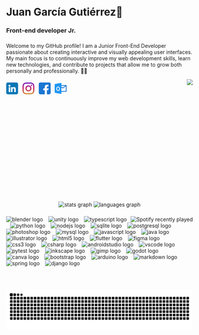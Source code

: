<h1 align="left">Juan García Gutiérrez👋</h1>

###

<h3 align="left">Front-end developer Jr. </h3>

###

<p align="left">
  Welcome to my GitHub profile! I am a Junior Front-End Developer passionate about creating interactive and visually appealing user interfaces. My main focus is to continuously improve my web development skills, learn new technologies, and contribute to projects that allow me to grow both personally and professionally. 🌱🚀
</p>

<img align="right" height="300" src="https://images.hive.blog/0x0/https://66.media.tumblr.com/5292137720a82134c2cd49899e480f41/tumblr_pmp6m5mJbR1ubr7g5o1_500.gif"/>  

###

[![LinkedIn](https://raw.githubusercontent.com/MaruchanMachine/MaruchanMachine/main/icons/linkedin.png)](https://www.linkedin.com/in/juan-garcia-gtz/)&nbsp;&nbsp;
[![Instagram](https://raw.githubusercontent.com/MaruchanMachine/MaruchanMachine/main/icons/instagram.png)](https://www.instagram.com/juanan_gtz/)&nbsp;&nbsp;
[![Facebook](https://raw.githubusercontent.com/MaruchanMachine/MaruchanMachine/main/icons/facebook.png)](https://www.facebook.com/juan.gtz.735)&nbsp;&nbsp;
[![Outlook](https://raw.githubusercontent.com/MaruchanMachine/MaruchanMachine/main/icons/panorama.png)](mailto:garcia.juan.09@outlook.com)&nbsp;&nbsp;

###

<br clear="both"><br>


<div align="center">
  <img src="https://github-readme-stats.vercel.app/api?username=MaruchanMachine&hide_title=false&hide_rank=false&show_icons=true&include_all_commits=false&count_private=true&disable_animations=false&theme=kacho_ga&locale=en&hide_border=true&order=1" height="150" alt="stats graph"  />
  <img src="https://github-readme-stats.vercel.app/api/top-langs?username=MaruchanMachine&locale=en&hide_title=true&layout=compact&card_width=320&langs_count=6&theme=kacho_ga&hide_border=true&order=2" height="150" alt="languages graph"  />
</div>

###

<div align="right">
  <a href="https://open.spotify.com/user/22ejbyjq5sp6c4wu6vxzg3zpq">
    <img src="https://spotify-recently-played-readme.vercel.app/api?user=22ejbyjq5sp6c4wu6vxzg3zpq&count=5" alt="Spotify recently played"  align="right"/>
  </a>
</div>

<div align="left">
  <img src="https://cdn.simpleicons.org/blender/F5792A" height="36" alt="blender logo"  />
  <img width="7" />
  <img src="https://cdn.jsdelivr.net/gh/devicons/devicon/icons/unity/unity-original.svg" height="36" alt="unity logo"  />
  <img width="7" />
  <img src="https://cdn.jsdelivr.net/gh/devicons/devicon/icons/typescript/typescript-original.svg" height="36" alt="typescript logo"  />
  <img width="7" />
  <img src="https://cdn.jsdelivr.net/gh/devicons/devicon/icons/python/python-original.svg" height="36" alt="python logo"  />
  <img width="7" />
  <img src="https://cdn.jsdelivr.net/gh/devicons/devicon/icons/nodejs/nodejs-original.svg" height="36" alt="nodejs logo"  />
  <img width="7" />
  <img src="https://cdn.jsdelivr.net/gh/devicons/devicon/icons/sqlite/sqlite-original.svg" height="36" alt="sqlite logo"  />
  <img width="7" />
  <img src="https://cdn.jsdelivr.net/gh/devicons/devicon/icons/postgresql/postgresql-original.svg" height="36" alt="postgresql logo"  />
  <img width="7" />
  <img src="https://cdn.jsdelivr.net/gh/devicons/devicon/icons/photoshop/photoshop-plain.svg" height="36" alt="photoshop logo"  />
  <img width="7" />
  <img src="https://cdn.jsdelivr.net/gh/devicons/devicon/icons/mysql/mysql-original.svg" height="36" alt="mysql logo"  />
  <img width="7" />
  <img src="https://cdn.jsdelivr.net/gh/devicons/devicon/icons/javascript/javascript-original.svg" height="36" alt="javascript logo"  />
  <img width="7" />
  <img src="https://cdn.jsdelivr.net/gh/devicons/devicon/icons/java/java-original.svg" height="36" alt="java logo"  />
  <img width="7" />
  <img src="https://cdn.jsdelivr.net/gh/devicons/devicon/icons/illustrator/illustrator-plain.svg" height="36" alt="illustrator logo"  />
  <img width="7" />
  <img src="https://cdn.jsdelivr.net/gh/devicons/devicon/icons/html5/html5-original.svg" height="36" alt="html5 logo"  />
  <img width="7" />
  <img src="https://cdn.jsdelivr.net/gh/devicons/devicon/icons/flutter/flutter-original.svg" height="36" alt="flutter logo"  />
  <img width="7" />
  <img src="https://cdn.jsdelivr.net/gh/devicons/devicon/icons/figma/figma-original.svg" height="36" alt="figma logo"  />
  <img width="7" />
  <img src="https://cdn.jsdelivr.net/gh/devicons/devicon/icons/css3/css3-original.svg" height="36" alt="css3 logo"  />
  <img width="7" />
  <img src="https://cdn.jsdelivr.net/gh/devicons/devicon/icons/csharp/csharp-original.svg" height="36" alt="csharp logo"  />
  <img width="7" />
  <img src="https://cdn.jsdelivr.net/gh/devicons/devicon/icons/androidstudio/androidstudio-original.svg" height="36" alt="androidstudio logo"  />
  <img width="7" />
  <img src="https://cdn.jsdelivr.net/gh/devicons/devicon/icons/vscode/vscode-original.svg" height="36" alt="vscode logo"  />
  <img width="7" />
  <img src="https://cdn.jsdelivr.net/gh/devicons/devicon/icons/pytest/pytest-original.svg" height="36" alt="pytest logo"  />
  <img width="7" />
  <img src="https://cdn.jsdelivr.net/gh/devicons/devicon/icons/inkscape/inkscape-original.svg" height="36" alt="inkscape logo"  />
  <img width="7" />
  <img src="https://cdn.jsdelivr.net/gh/devicons/devicon/icons/gimp/gimp-original.svg" height="36" alt="gimp logo"  />
  <img width="7" />
  <img src="https://cdn.jsdelivr.net/gh/devicons/devicon/icons/godot/godot-original.svg" height="36" alt="godot logo"  />
  <img width="7" />
  <img src="https://cdn.jsdelivr.net/gh/devicons/devicon/icons/canva/canva-original.svg" height="36" alt="canva logo"  />
  <img width="7" />
  <img src="https://cdn.simpleicons.org/bootstrap/7952B3" height="36" alt="bootstrap logo"  />
  <img width="7" />
  <img src="https://cdn.simpleicons.org/arduino/00979D" height="36" alt="arduino logo"  />
  <img width="7" />
  <img src="https://cdn.simpleicons.org/markdown/000000" height="36" alt="markdown logo"  />
  <img width="7" />
  <img src="https://cdn.simpleicons.org/spring/6DB33F" height="40" alt="spring logo"  />
  <img width="7" />
  <img src="https://cdn.jsdelivr.net/gh/devicons/devicon/icons/django/django-plain.svg" height="40" alt="django logo"  />
  <img width="7" />
</div>

###

<br clear="both">

###

<div align="center">
  <img src="https://raw.githubusercontent.com/MaruchanMachine/MaruchanMachine/output/snake.svg" alt="Snake animation" />
</div>

###

<!--
**MaruchanMachine/MaruchanMachine** is a ✨ _special_ ✨ repository because its `README.md` (this file) appears on your GitHub profile.

Here are some ideas to get you started:

- 🔭 I’m currently working on ...
- 🌱 I’m currently learning ...
- 👯 I’m looking to collaborate on ...
- 🤔 I’m looking for help with ...
- 💬 Ask me about ...
- 📫 How to reach me: ...
- 😄 Pronouns: ...
- ⚡ Fun fact: ...
-->
